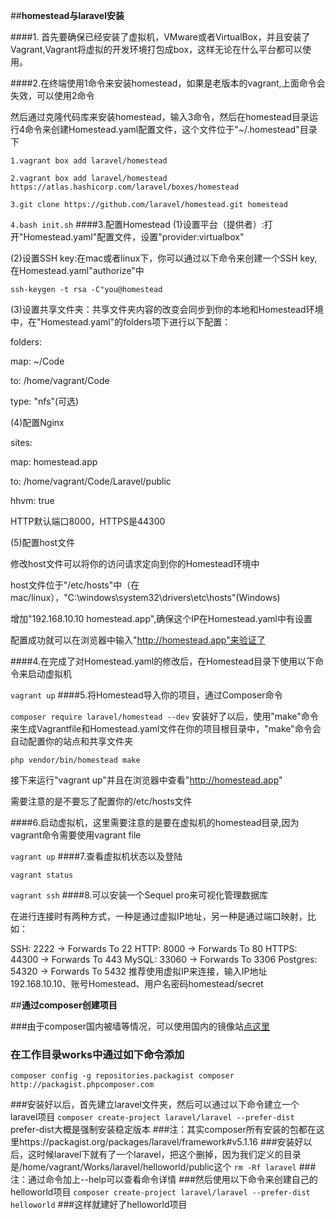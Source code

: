 ##**homestead与laravel安装**

####1. 首先要确保已经安装了虚拟机，VMware或者VirtualBox，并且安装了Vagrant,Vagrant将虚拟的开发环境打包成box，这样无论在什么平台都可以使用。

####2.在终端使用1命令来安装homestead，如果是老版本的vagrant,上面命令会失效，可以使用2命令

然后通过克隆代码库来安装homestead，输入3命令，然后在homestead目录运行4命令来创建Homestead.yaml配置文件，这个文件位于"~/.homestead"目录下

`1.vagrant box add laravel/homestead`

`2.vagrant box add laravel/homestead https://atlas.hashicorp.com/laravel/boxes/homestead`

`3.git clone https://github.com/laravel/homestead.git homestead`

`4.bash init.sh`
####3.配置Homestead
(1)设置平台（提供者）:打开"Homestead.yaml"配置文件，设置"provider:virtualbox"

(2)设置SSH key:在mac或者linux下，你可以通过以下命令来创建一个SSH key,在Homestead.yaml"authorize"中

`ssh-keygen -t rsa -C"you@homestead`

(3)设置共享文件夹：共享文件夹内容的改变会同步到你的本地和Homestead环境中，在"Homestead.yaml"的folders项下进行以下配置：

folders:

map: ~/Code

to: /home/vagrant/Code

type: "nfs"(可选)

(4)配置Nginx

sites:

map: homestead.app

to: /home/vagrant/Code/Laravel/public

hhvm: true

HTTP默认端口8000，HTTPS是44300

(5)配置host文件

修改host文件可以将你的访问请求定向到你的Homestead环境中

host文件位于"/etc/hosts"中（在mac/linux），"C:\windows\system32\drivers\etc\hosts"(Windows)

增加"192.168.10.10 homestead.app",确保这个IP在Homestead.yaml中有设置

配置成功就可以在浏览器中输入"http://homestead.app"来验证了

####4.在完成了对Homestead.yaml的修改后，在Homestead目录下使用以下命令来启动虚拟机

`vagrant up`
####5.将Homestead导入你的项目，通过Composer命令

`composer require laravel/homestead --dev`
安装好了以后，使用"make"命令来生成Vagrantfile和Homestead.yaml文件在你的项目根目录中，"make"命令会自动配置你的站点和共享文件夹

`php vendor/bin/homestead make`

接下来运行"vagrant up"并且在浏览器中查看"http://homestead.app"

需要注意的是不要忘了配置你的/etc/hosts文件

####6.启动虚拟机，这里需要注意的是要在虚拟机的homestead目录,因为vagrant命令需要使用vagrant file

`vagrant up`
####7.查看虚拟机状态以及登陆

`vagrant status`

`vagrant ssh`
####8.可以安装一个Sequel pro来可视化管理数据库

在进行连接时有两种方式，一种是通过虚拟IP地址，另一种是通过端口映射，比如：

SSH: 2222 → Forwards To 22
HTTP: 8000 → Forwards To 80
HTTPS: 44300 → Forwards To 443
MySQL: 33060 → Forwards To 3306
Postgres: 54320 → Forwards To 5432
推荐使用虚拟IP来连接，输入IP地址192.168.10.10、账号Homestead、用户名密码homestead/secret



##**通过composer创建项目**

###由于composer国内被墙等情况，可以使用国内的镜像站[点这里](http://pkg.phpcomposer.com/)
### 在工作目录works中通过如下命令添加
`composer config -g repositories.packagist composer http://packagist.phpcomposer.com`

###安装好以后，首先建立laravel文件夹，然后可以通过以下命令建立一个laravel项目
`composer create-project laravel/laravel --prefer-dist`  prefer-dist大概是强制安装稳定版本
###注：其实composer所有安装的包都在这里https://packagist.org/packages/laravel/framework#v5.1.16
###安装好以后，这时候laravel下就有了一个laravel，把这个删掉，因为我们定义的目录是/home/vagrant/Works/laravel/helloworld/public这个
`rm -Rf laravel`
###注：通过命令加上--help可以查看命令详情
###然后使用以下命令来创建自己的helloworld项目
`composer create-project laravel/laravel --prefer-dist helloworld`
###这样就建好了helloworld项目



